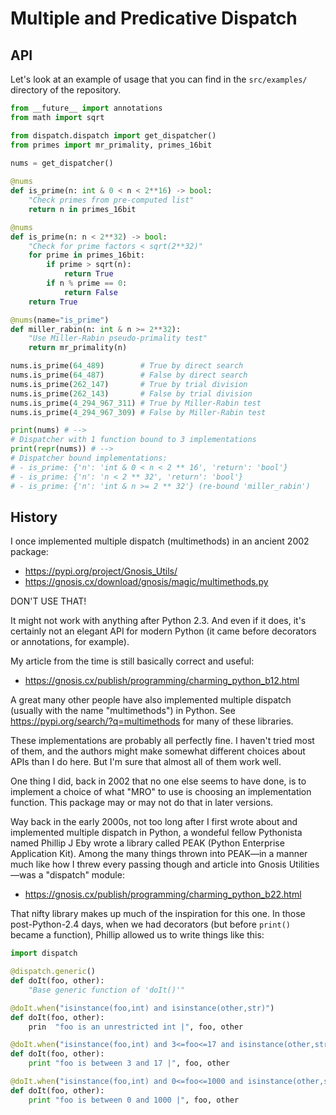 # Multiple and Predicative Dispatch

## API

Let's look at an example of usage that you can find in the `src/examples/`
directory of the repository.

```python
from __future__ import annotations
from math import sqrt

from dispatch.dispatch import get_dispatcher()
from primes import mr_primality, primes_16bit
  
nums = get_dispatcher()

@nums
def is_prime(n: int & 0 < n < 2**16) -> bool:
    "Check primes from pre-computed list"
    return n in primes_16bit

@nums
def is_prime(n: n < 2**32) -> bool:
    "Check for prime factors < sqrt(2**32)"
    for prime in primes_16bit:
        if prime > sqrt(n):
            return True
        if n % prime == 0:
            return False
    return True

@nums(name="is_prime")
def miller_rabin(n: int & n >= 2**32):
    "Use Miller-Rabin pseudo-primality test"
    return mr_primality(n)

nums.is_prime(64_489)        # True by direct search
nums.is_prime(64_487)        # False by direct search
nums.is_prime(262_147)       # True by trial division
nums.is_prime(262_143)       # False by trial division
nums.is_prime(4_294_967_311) # True by Miller-Rabin test
nums.is_prime(4_294_967_309) # False by Miller-Rabin test

print(nums) # -->
# Dispatcher with 1 function bound to 3 implementations
print(repr(nums)) # -->
# Dispatcher bound implementations:
# - is_prime: {'n': 'int & 0 < n < 2 ** 16', 'return': 'bool'}
# - is_prime: {'n': 'n < 2 ** 32', 'return': 'bool'}
# - is_prime: {'n': 'int & n >= 2 ** 32'} (re-bound 'miller_rabin')
```

## History

I once implemented multiple dispatch (multimethods) in an ancient 2002 package:

  * https://pypi.org/project/Gnosis_Utils/
  * https://gnosis.cx/download/gnosis/magic/multimethods.py

DON'T USE THAT!

It might not work with anything after Python 2.3.  And even if it does, it's
certainly not an elegant API for modern Python (it came before decorators or
annotations, for example).

My article from the time is still basically correct and useful:

  * https://gnosis.cx/publish/programming/charming_python_b12.html

A great many other people have also implemented multiple dispatch (usually with
the name "multimethods") in Python.  See https://pypi.org/search/?q=multimethods
for many of these libraries.  

These implementations are probably all perfectly fine.  I haven't tried most of
them, and the authors might make somewhat different choices about APIs than I do
here.  But I'm sure that almost all of them work well.

One thing I did, back in 2002 that no one else seems to have done, is to
implement a choice of what "MRO" to use is choosing an implementation function.
This package may or may not do that in later versions.

Way back in the early 2000s, not too long after I first wrote about and
implemented multiple dispatch in Python, a wondeful fellow Pythonista named
Phillip J Eby wrote a library called PEAK (Python Enterprise Application Kit).
Among the many things thrown into PEAK—in a manner much like how I threw every
passing though and article into Gnosis Utilities—was a "dispatch" module:

  * https://gnosis.cx/publish/programming/charming_python_b22.html

That nifty library makes up much of the inspiration for this one.  In those
post-Python-2.4 days, when we had decorators (but before `print()` became a
function), Phillip allowed us to write things like this:

```python
import dispatch

@dispatch.generic()
def doIt(foo, other):
    "Base generic function of 'doIt()'"

@doIt.when("isinstance(foo,int) and isinstance(other,str)")
def doIt(foo, other):
    prin  "foo is an unrestricted int |", foo, other

@doIt.when("isinstance(foo,int) and 3<=foo<=17 and isinstance(other,str)")
def doIt(foo, other):
    print "foo is between 3 and 17 |", foo, other

@doIt.when("isinstance(foo,int) and 0<=foo<=1000 and isinstance(other,str)")
def doIt(foo, other):
    print "foo is between 0 and 1000 |", foo, other
```        
